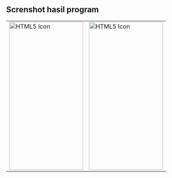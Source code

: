 ## Screnshot hasil program
<table>
  <tr>
    <td><img src="https://user-images.githubusercontent.com/76394274/133217255-ec1aac2e-f43b-4f49-b6eb-3c686321ac7a.png" alt="HTML5 Icon" width="200" height="400"></td>
    <td><img src="https://user-images.githubusercontent.com/76394274/133217273-24df183f-d814-49a5-84ad-86513c21a849.png" alt="HTML5 Icon" width="200" height="400"></td>
  </tr>
</table>

